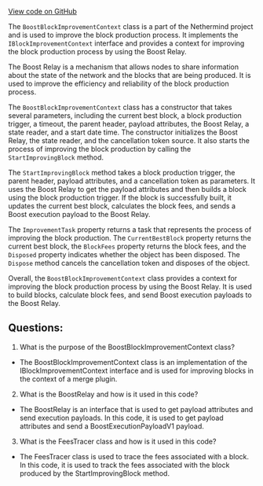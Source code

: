 [View code on GitHub](https://github.com/nethermindeth/nethermind/Nethermind.Merge.Plugin/BlockProduction/Boost/BoostBlockImprovementContext.cs)

The `BoostBlockImprovementContext` class is a part of the Nethermind project and is used to improve the block production process. It implements the `IBlockImprovementContext` interface and provides a context for improving the block production process by using the Boost Relay.

The Boost Relay is a mechanism that allows nodes to share information about the state of the network and the blocks that are being produced. It is used to improve the efficiency and reliability of the block production process.

The `BoostBlockImprovementContext` class has a constructor that takes several parameters, including the current best block, a block production trigger, a timeout, the parent header, payload attributes, the Boost Relay, a state reader, and a start date time. The constructor initializes the Boost Relay, the state reader, and the cancellation token source. It also starts the process of improving the block production by calling the `StartImprovingBlock` method.

The `StartImprovingBlock` method takes a block production trigger, the parent header, payload attributes, and a cancellation token as parameters. It uses the Boost Relay to get the payload attributes and then builds a block using the block production trigger. If the block is successfully built, it updates the current best block, calculates the block fees, and sends a Boost execution payload to the Boost Relay.

The `ImprovementTask` property returns a task that represents the process of improving the block production. The `CurrentBestBlock` property returns the current best block, the `BlockFees` property returns the block fees, and the `Disposed` property indicates whether the object has been disposed. The `Dispose` method cancels the cancellation token and disposes of the object.

Overall, the `BoostBlockImprovementContext` class provides a context for improving the block production process by using the Boost Relay. It is used to build blocks, calculate block fees, and send Boost execution payloads to the Boost Relay.
## Questions: 
 1. What is the purpose of the BoostBlockImprovementContext class?
- The BoostBlockImprovementContext class is an implementation of the IBlockImprovementContext interface and is used for improving blocks in the context of a merge plugin.

2. What is the BoostRelay and how is it used in this code?
- The BoostRelay is an interface that is used to get payload attributes and send execution payloads. In this code, it is used to get payload attributes and send a BoostExecutionPayloadV1 payload.

3. What is the FeesTracer class and how is it used in this code?
- The FeesTracer class is used to trace the fees associated with a block. In this code, it is used to track the fees associated with the block produced by the StartImprovingBlock method.